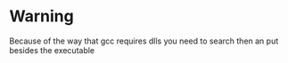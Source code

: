 # Warning

Because of the way that gcc requires dlls you 
need to search then an put besides the executable